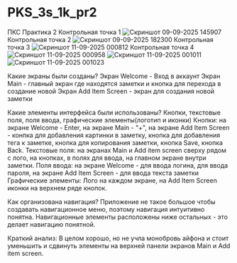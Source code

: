 # PKS_3s_1k_pr2
ПКС Практика 2
Контрольная точка 1
![Скриншот 09-09-2025 145907](https://github.com/user-attachments/assets/154b1f6c-f2e3-4698-9ee0-d88a33b847ee)
Контрольная точка 2
![Скриншот 09-09-2025 182300](https://github.com/user-attachments/assets/36bf0815-2512-4ef5-9c41-cbd6d4fc02c5)
Контрольная точка 3
![Скриншот 11-09-2025 000812](https://github.com/user-attachments/assets/c5ebc6f1-83d0-4571-a578-64c35707d3f0)
Контрольная точка 4
![Скриншот 11-09-2025 000958](https://github.com/user-attachments/assets/5a12baa5-02a7-41a1-86de-c8660fcd2f84)
![Скриншот 11-09-2025 001011](https://github.com/user-attachments/assets/10ee83c1-247e-4c4f-aa70-99b66f95a599)
![Скриншот 11-09-2025 001023](https://github.com/user-attachments/assets/01cde6bf-bec7-4075-a23c-0fcc0784c766)

Какие экраны были созданы?
Экран Welcome - Вход в аккаунт
Экран Main - главный экран где находятся заметки и кнопка для перехода в создание новой
Экран Add Item Screen - экран для создания новой заметки

Какие элементы интерфейса были использованы?
Кнопки, текстовые поля, поля ввода, графические элементы(логотип и иконки)
Кнопки: на экране Welcome - Enter, на экране Main - "+", на экране Add Item Screen - конпка для добавления картинки в заметку, кнопка для добавления тега к заметке, кнопка для копирования заметки, кнопка Save, кнопка Back.
Текстовые поля: на экранах Main и Add item screen сверху рядом с лого, на кнопках, в полях для ввода, на главном экране внутри заметки.
Поля ввода: на экране Welcome - для ввода логина, для ввода пароля, на экране Add Item Screen - для ввода текста заметки
Графические элементы: Лого на каждом экране, на Add Item Screen иконки на верхнем ряде кнопок.

Как организована навигация?
Приложение не такое большое чтобы создавать навигационное меню, поэтому навигация интуитивно понятна. Навигационные элементы расположены ниже остальных - это делает навигацию понятной.

Краткий анализ:
В целом хорошо, но не учла монобровь айфона и стоит уменьшить и сдвинуть элементы на верхней панели экранов Main и Add item screen.
